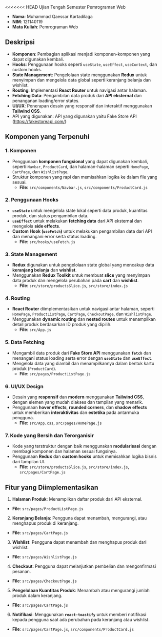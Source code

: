 <<<<<<< HEAD
Ujian Tengah Semester Pemrograman Web

- **Nama**: Muhammad Qaessar Kartadilaga
- **NIM**: 121140119
- **Mata Kuliah**: Pemrograman Web

## **Deskripsi**
- **Komponen**: Pembagian aplikasi menjadi komponen-komponen yang dapat digunakan kembali.
- **Hooks**: Penggunaan hooks seperti `useState`, `useEffect`, `useContext`, dan custom hooks.
- **State Management**: Pengelolaan state menggunakan **Redux** untuk menyimpan dan mengelola data global seperti keranjang belanja dan wishlist.
- **Routing**: Implementasi **React Router** untuk navigasi antar halaman.
- **Fetching Data**: Pengambilan data produk dari **API eksternal** dan penanganan loading/error states.
- **UI/UX**: Penerapan desain yang responsif dan interaktif menggunakan **Tailwind CSS**.
- API yang digunakan: API yang digunakan yaitu Fake Store API (https://fakestoreapi.com/)

## **Komponen yang Terpenuhi**
### **1. Komponen**
- Penggunaan **komponen fungsional** yang dapat digunakan kembali, seperti `Navbar`, `ProductCard`, dan halaman-halaman seperti `HomePage`, `CartPage`, dan `WishlistPage`.
- Struktur komponen yang rapi dan memisahkan logika ke dalam file yang sesuai.
  - **File**: `src/components/Navbar.js`, `src/components/ProductCard.js`

### **2. Penggunaan Hooks**
- **`useState`** untuk mengelola state lokal seperti data produk, kuantitas produk, dan status pengambilan data.
- **`useEffect`** untuk melakukan **fetching data** dari API eksternal dan mengelola **side effects**.
- **Custom Hook (`useFetch`)** untuk melakukan pengambilan data dari API dan menangani error serta status loading.
  - **File**: `src/hooks/useFetch.js`

### **3. State Management**
- **Redux** digunakan untuk pengelolaan state global yang mencakup data **keranjang belanja** dan **wishlist**.
- Menggunakan **Redux Toolkit** untuk membuat **slice** yang menyimpan data produk dan mengelola perubahan pada **cart** dan **wishlist**.
  - **File**: `src/store/productsSlice.js`, `src/store/index.js`

### **4. Routing**
- **React Router** diimplementasikan untuk navigasi antar halaman, seperti `HomePage`, `ProductListPage`, `CartPage`, `CheckoutPage`, dan `WishlistPage`.
- Menggunakan **dynamic routing** dan **nested routes** untuk menampilkan detail produk berdasarkan ID produk yang dipilih.
  - **File**: `src/App.js`

### **5. Data Fetching**
- Mengambil data produk dari **Fake Store API** menggunakan **`fetch`** dan menangani status loading serta error dengan **`useState`** dan **`useEffect`**.
- Mengelola data yang diambil dan menampilkannya dalam bentuk kartu produk (`ProductCard`).
  - **File**: `src/pages/ProductListPage.js`

### **6. UI/UX Design**
- Desain yang **responsif** dan **modern** menggunakan **Tailwind CSS**, dengan elemen yang mudah diakses dan tampilan yang menarik.
- Penggunaan **hover effects**, **rounded corners**, dan **shadow effects** untuk memberikan **interaktivitas** dan **estetika** pada antarmuka pengguna.
  - **File**: `src/App.css`, `src/pages/HomePage.js`

### **7. Kode yang Bersih dan Terorganisir**
- Kode yang terstruktur dengan baik menggunakan **modularisasi** dengan membagi komponen dan halaman sesuai fungsinya.
- Penggunaan **Redux** dan **custom hooks** untuk memisahkan logika bisnis dari tampilan UI.
  - **File**: `src/store/productsSlice.js`, `src/store/index.js`, `src/pages/CartPage.js`

## **Fitur yang Diimplementasikan**
1. **Halaman Produk**: Menampilkan daftar produk dari API eksternal.
  - **File**: `src/pages/ProductListPage.js`
2. **Keranjang Belanja**: Pengguna dapat menambah, mengurangi, atau menghapus produk di keranjang.
  - **File**: `src/pages/CartPage.js`
3. **Wishlist**: Pengguna dapat menambah dan menghapus produk dari wishlist.
  - **File**: `src/pages/WishlistPage.js`
4. **Checkout**: Pengguna dapat melanjutkan pembelian dan mengonfirmasi pesanan.
  - **File**: `src/pages/CheckoutPage.js`
5. **Pengelolaan Kuantitas Produk**: Menambah atau mengurangi jumlah produk dalam keranjang.
  - **File**: `src/pages/CartPage.js`
6. **Notifikasi**: Menggunakan **`react-toastify`** untuk memberi notifikasi kepada pengguna saat ada perubahan pada keranjang atau wishlist.
  - **File**: `src/pages/CartPage.js`, `src/components/ProductCard.js`